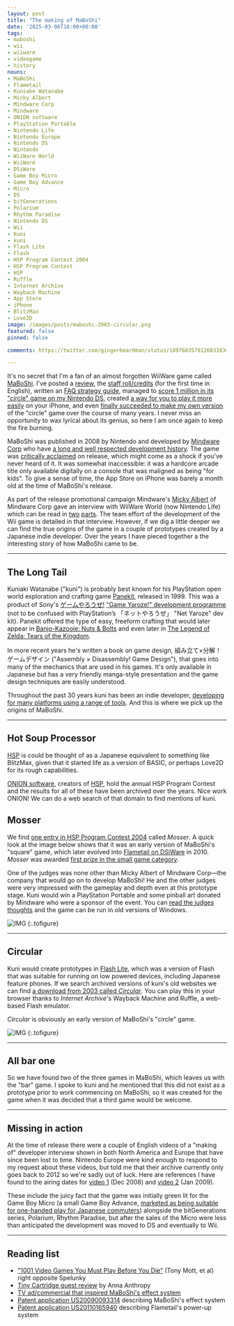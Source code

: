 ```yaml
---
layout: post
title: "The making of MaBoShi"
date: '2025-03-06T16:00+00:00'
tags:
- maboshi
- wii
- wiiware
- videogame
- history
nouns:
- MaBoShi
- Flametail
- Kuniake Watanabe
- Micky Albert
- Mindware Corp
- Mindware
- ONION software
- PlayStation Portable
- Nintendo Life
- Nintendo Europe
- Nintendo DS
- Nintendo
- WiiWare World
- WiiWare
- DSiWare
- Game Boy Micro
- Game Boy Advance
- Micro
- DS
- bitGenerations
- Polarium
- Rhythm Paradise
- Nintendo DS
- Wii
- Kuni
- kuni
- Flash Lite
- Flash
- HSP Program Contest 2004
- HSP Program Contest
- HSP
- Ruffle
- Internet Archive
- Wayback Machine
- App Store
- iPhone
- BlitzMax
- Love2D
image: /images/posts/maboshi-2003-circular.png
featured: false
pinned: false

comments: https://twitter.com/gingerbeardman/status/1897683578126831834

---
```


It's no secret that I'm a fan of an almost forgotten WiiWare game called [MaBoShi](https://en.wikipedia.org/wiki/MaBoShi:_The_Three_Shape_Arcade). I've posted a [review](/2013/06/29/maboshi/), the [staff roll/credits](/2020/03/28/credits-maboshi-wiiware/) (for the first time in English), written an [FAQ strategy guide](https://gamefaqs.gamespot.com/wii/946472-maboshis-arcade/faqs/78205), managed to [score 1 million in its "circle" game on my Nintendo DS](https://twitter.com/gingerbeardman/status/625789610761842689), created [a way for you to play it more easily](/2024/04/18/per-game-skins-in-the-delta-classic-video-game-emulator-for-ios/) on your iPhone, and even [finally succeeded to make my own version](https://x.com/gingerbeardman/status/1826714059938693607) of the "circle" game over the course of many years. I never miss an opportunity to wax lyrical about its genius, so here I am once again to keep the fire burning.

MaBoShi was published in 2008 by Nintendo and developed by [Mindware Corp](http://www.pinball.co.jp/mindware/) who have [a long and well respected development history](https://gdri.smspower.org/wiki/index.php/Mindware). The game was [critically acclaimed](https://www.metacritic.com/game/maboshis-arcade/critic-reviews/?platform=wii) on release, which might come as a shock if you've never heard of it. It was somewhat inaccessible: it was a hardcore arcade title only available digitally on a console that was maligned as being "for kids". To give a sense of time, the App Store on iPhone was barely a month old at the time of MaBoShi's release.

As part of the release promotional campaign Mindware's [Micky Albert](https://www.4gamer.net/games/345/G034593/20161221168/) of Mindware Corp gave an interview with WiiWare World (now Nintendo Life) which can be read in [two](https://www.nintendolife.com/news/2008/09/mindware_interview_part_1_maboshi_the_three_shape_arcade) [parts](https://www.nintendolife.com/news/2008/10/mindware_interview_part_2_maboshi_the_three_shape_arcade). The team effort of the development of the Wii game is detailed in that interview. However, if we dig a little deeper we can find the true origins of the game in a couple of prototypes created by a Japanese indie developer. Over the years I have pieced together a the interesting story of how MaBoShi came to be.

----

## The Long Tail

Kuniaki Watanabe ("kuni") is probably best known for his PlayStation open world exploration and crafting game [Panekit](https://www.mobygames.com/game/109325/panekit/), released in 1999. This was a product of Sony's [ゲームやろうぜ!](https://ja.wikipedia.org/wiki/ゲームやろうぜ!) ["Game Yaroze!" development programme](https://game.watch.impress.co.jp/docs/20051026/game.htm) (not to be confused with PlayStation’s 「ネットやろうぜ」 "Net Yaroze" dev kit). Panekit offered the type of easy, freeform crafting that would later appear in [Banjo-Kazooie: Nuts & Bolts](https://www.mobygames.com/game/37770/banjo-kazooie-nuts-bolts/) and even later in [The Legend of Zelda: Tears of the Kingdom](https://www.mobygames.com/game/203119/the-legend-of-zelda-tears-of-the-kingdom/).

In more recent years he's written a book on game design, 組み立て×分解！ゲームデザイン ("Assembly × Disassembly! Game Design"), that goes into many of the mechanics that are used in his games. It's only available in Japanese but has a very friendly manga-style presentation and the game design techniques are easily understood.

Throughout the past 30 years kuni has been an indie developer, [developing for many platforms using a range of tools](https://k-u.hatenadiary.org/entries/1970/01/01). And this is where we pick up the origins of MaBoShi.

----

## Hot Soup Processor

[HSP](https://en.wikipedia.org/wiki/Hot_Soup_Processor) is could be thought of as a Japanese equivalent to something like BlitzMax, given that it started life as a version of BASIC, or perhaps Love2D for its rough capabilities.

[ONION software](https://ja.wikipedia.org/wiki/おにたま), creators of [HSP](http://www.onionsoft.net/hsp/), hold the annual HSP Program Contest and the results for all of these have been archived over the years. Nice work ONION! We can do a web search of that domain to find mentions of kuni.

## Mosser

We find [one entry in HSP Program Contest 2004](https://www.onionsoft.net/hsp/contest2004/list_s3.html) called *Mosser*. A quick look at the image below shows that it was an early version of MaBoShi's "square" game, which later evolved into [Flametail on DSiWare](https://www.mobygames.com/game/87996/flametail/) in 2010. *Mosser* was awarded [first prize in the small game category](https://www.onionsoft.net/hsp/contest2004/place.html).

One of the judges was none other than Micky Albert of Mindware Corp—the company that would go on to develop MaBoShi! He and the other judges were very impressed with the gameplay and depth even at this prototype stage. Kuni would win a PlayStation Portable and some pinball art donated by Mindware who were a sponsor of the event. You can [read the judges thoughts](http://www.onionsoft.net/hsp/contest2004/result.html#368) and the game can be run in old versions of Windows.

![IMG](/images/posts/maboshi-2004-mosser.png "Mosser, created with Hot Soup Processor")
{:.tofigure}

----

## Circular

Kuni would create prototypes in [Flash Lite](https://en.wikipedia.org/wiki/Flash_Lite), which was a version of Flash that was suitable for running on low powered devices, including Japanese feature phones. If we search archived versions of kuni's old websites we can find [a download from 2003 called *Circular*](http://web.archive.org/web/20031202202659/http://www.din.or.jp:80/~ku_/junk/junk.htm). You can play this in your browser thanks to *Internet Archive*'s Wayback Machine and Ruffle, a web-based Flash emulator.

*Circular* is obviously an early version of MaBoShi's "circle" game.

![IMG](/images/posts/maboshi-2003-circular.png "Circular, created with Flash Lite")
{:.tofigure}

----

## All bar one

So we have found two of the three games in MaBoShi, which leaves us with the "bar" game. I spoke to kuni and he mentioned that this did not exist as a prototype prior to work commencing on MaBoShi, so it was created for the game when it was decided that a third game would be welcome.

----

## Missing in action

At the time of release there were a couple of English videos of a "making of" developer interview shown in both North America and Europe that have since been lost to time. Nintendo Europe were kind enough to respond to my request about these videos, but told me that their archive currently only goes back to 2012 so we're sadly out of luck. Here are references I have found to the airing dates for [video 1](https://nintendoeverything.com/updates-to-the-nintendo-channel-32/) (Dec 2008) and [video 2](https://nintendoeverything.com/updates-to-the-nintendo-channel-36/) (Jan 2009).

These include the juicy fact that the game was initially green lit for the Game Boy Micro (a small Game Boy Advance, [marketed as being suitable for one-handed play for Japanese commuters](https://www.youtube.com/watch?v=IdAsnZlmQtM)) alongside the bitGenerations series, Polarium, Rhythm Paradise, but after the sales of the Micro were less than anticipated the development was moved to DS and eventually to Wii.

---

## Reading list
- ["1001 Video Games You Must Play Before You Die"](https://archive.org/details/1001videogamesyo0000unse_s9o3/page/796/mode/2up) (Tony Mott, et al) right opposite Spelunky
- [Tiny Cartridge guest review](https://tinycartridge.com/post/68430151/guest-review-maboshis-arcade) by Anna Anthropy
- [TV ad/commercial that inspired MaBoShi's effect system](https://www.youtube.com/watch?v=pDEPhAcwFlk)
- [Patent application US20090093314](https://www.google.com/patents/US20090093314) describing MaBoShi's effect system
- [Patent application US20110165940](https://www.google.com/patents/US20110165940) describing Flametail's power-up system
